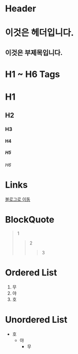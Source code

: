 Header
===

이것은 헤더입니다.
===
이것은 부제목입니다.
---



H1 ~ H6 Tags
===

# H1
## H2
### H3
#### H4
##### H5
###### H6


Links
===
[블로그로 이동](https://nearthyou.github.io/)

BlockQuote
===
> 1
>> 2
>>> 3

Ordered List
===
1. 무
2. 야
3. 호

Unordered List
===
* 호
    * 야
        * 무

